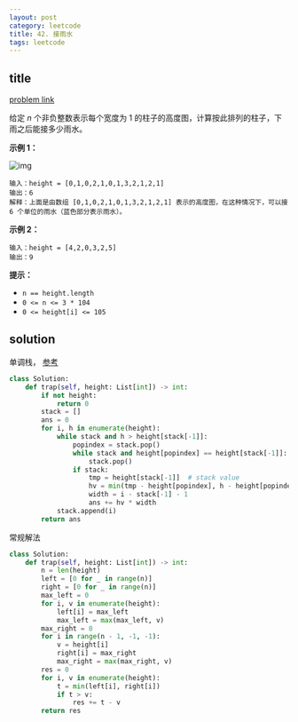 ```yaml
---
layout: post
category: leetcode
title: 42. 接雨水
tags: leetcode
---
```

## title
[problem link](https://leetcode-cn.com/problems/trapping-rain-water/)

给定 *n* 个非负整数表示每个宽度为 1 的柱子的高度图，计算按此排列的柱子，下雨之后能接多少雨水。

 

**示例 1：**

![img](https://cdn.jsdelivr.net/gh/mafulong/mdPic@vv10/img/202508301531848.png)

```
输入：height = [0,1,0,2,1,0,1,3,2,1,2,1]
输出：6
解释：上面是由数组 [0,1,0,2,1,0,1,3,2,1,2,1] 表示的高度图，在这种情况下，可以接 6 个单位的雨水（蓝色部分表示雨水）。 
```

**示例 2：**

```
输入：height = [4,2,0,3,2,5]
输出：9
```

 

**提示：**

- `n == height.length`
- `0 <= n <= 3 * 104`
- `0 <= height[i] <= 105`

## solution

单调栈， [参考](https://leetcode-cn.com/problems/trapping-rain-water/solution/yi-miao-jiu-neng-du-dong-de-dong-hua-jie-o9sv/)

```python
class Solution:
    def trap(self, height: List[int]) -> int:
        if not height:
            return 0
        stack = []
        ans = 0
        for i, h in enumerate(height):
            while stack and h > height[stack[-1]]:
                popindex = stack.pop()
                while stack and height[popindex] == height[stack[-1]]:
                    stack.pop()
                if stack:
                    tmp = height[stack[-1]]  # stack value
                    hv = min(tmp - height[popindex], h - height[popindex])
                    width = i - stack[-1] - 1
                    ans += hv * width
            stack.append(i)
        return ans

```



常规解法

```python
class Solution:
    def trap(self, height: List[int]) -> int:
        n = len(height)
        left = [0 for _ in range(n)]
        right = [0 for _ in range(n)]
        max_left = 0
        for i, v in enumerate(height):
            left[i] = max_left
            max_left = max(max_left, v)
        max_right = 0
        for i in range(n - 1, -1, -1):
            v = height[i]
            right[i] = max_right
            max_right = max(max_right, v)
        res = 0
        for i, v in enumerate(height):
            t = min(left[i], right[i])
            if t > v:
                res += t - v
        return res
```

